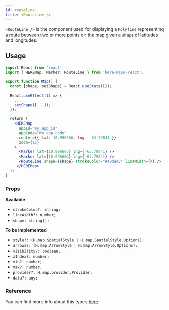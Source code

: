 ```yaml
---
id: routeline
title: <RouteLine />
---
```


`<RouteLine />` is the component used for displaying a `Polyline` representing a
route between two or more points on the map given a `shape` of latitudes and
longitudes.

## Usage

```jsx
import React from 'react':
import { HEREMap, Marker, RouteLine } from 'here-maps-react';

export function Map() {
  const [shape, setShape] = React.useState([]);

  React.useEffect(() => {
    ...
    setShape([...]);
  });

  return (
    <HEREMap
      appId="my_app_id"
      appCode="my_app_code"
      center={{ lat: 10.998666, lng: -63.79841 }}
      zoom={12}
    >
      <Marker lat={10.998666} lng={-63.79841} />
      <Marker lat={10.998666} lng={-63.79841} />
      <RouteLine shape={shape} strokeColor="#48dad0" lineWidth={4} />
     </HEREMap>
  );
}
```

### Props

**Available**

- `strokeColor?: string;`
- `lineWidth?: number;`
- `shape: string[];`

**To be implemented**

- `style?: (H.map.SpatialStyle | H.map.SpatialStyle.Options);`
- `arrows?: (H.map.ArrowStyle | H.map.ArrowStyle.Options);`
- `visibility?: boolean;`
- `zIndex?: number;`
- `min?: number;`
- `max?: number;`
- `provider?: H.map.provider.Provider;`
- `data?: any;`

### Reference

You can find more info about this types
[here](https://developer.here.com/documentation/maps/topics_api/h-intro.html).
